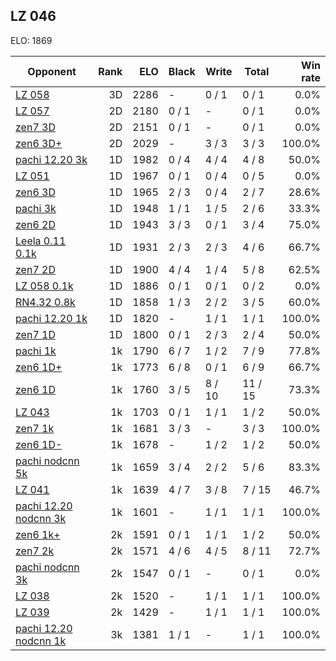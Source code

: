 ## LZ 046 ##

ELO: 1869

Opponent | Rank | ELO | Black | Write | Total | Win rate
---------|-----:|----:|-------|-------|-------|-------:
[LZ 058](LZ%20058.md) | 3D | 2286 | - | 0 / 1 | 0 / 1 | 0.0%
[LZ 057](LZ%20057.md) | 2D | 2180 | 0 / 1 | - | 0 / 1 | 0.0%
[zen7 3D](zen7%203D.md) | 2D | 2151 | 0 / 1 | - | 0 / 1 | 0.0%
[zen6 3D+](zen6%203D+.md) | 2D | 2029 | - | 3 / 3 | 3 / 3 | 100.0%
[pachi 12.20 3k](pachi%2012.20%203k.md) | 1D | 1982 | 0 / 4 | 4 / 4 | 4 / 8 | 50.0%
[LZ 051](LZ%20051.md) | 1D | 1967 | 0 / 1 | 0 / 4 | 0 / 5 | 0.0%
[zen6 3D](zen6%203D.md) | 1D | 1965 | 2 / 3 | 0 / 4 | 2 / 7 | 28.6%
[pachi 3k](pachi%203k.md) | 1D | 1948 | 1 / 1 | 1 / 5 | 2 / 6 | 33.3%
[zen6 2D](zen6%202D.md) | 1D | 1943 | 3 / 3 | 0 / 1 | 3 / 4 | 75.0%
[Leela 0.11 0.1k](Leela%200.11%200.1k.md) | 1D | 1931 | 2 / 3 | 2 / 3 | 4 / 6 | 66.7%
[zen7 2D](zen7%202D.md) | 1D | 1900 | 4 / 4 | 1 / 4 | 5 / 8 | 62.5%
[LZ 058 0.1k](LZ%20058%200.1k.md) | 1D | 1886 | 0 / 1 | 0 / 1 | 0 / 2 | 0.0%
[RN4.32 0.8k](RN4.32%200.8k.md) | 1D | 1858 | 1 / 3 | 2 / 2 | 3 / 5 | 60.0%
[pachi 12.20 1k](pachi%2012.20%201k.md) | 1D | 1820 | - | 1 / 1 | 1 / 1 | 100.0%
[zen7 1D](zen7%201D.md) | 1D | 1800 | 0 / 1 | 2 / 3 | 2 / 4 | 50.0%
[pachi 1k](pachi%201k.md) | 1k | 1790 | 6 / 7 | 1 / 2 | 7 / 9 | 77.8%
[zen6 1D+](zen6%201D+.md) | 1k | 1773 | 6 / 8 | 0 / 1 | 6 / 9 | 66.7%
[zen6 1D](zen6%201D.md) | 1k | 1760 | 3 / 5 | 8 / 10 | 11 / 15 | 73.3%
[LZ 043](LZ%20043.md) | 1k | 1703 | 0 / 1 | 1 / 1 | 1 / 2 | 50.0%
[zen7 1k](zen7%201k.md) | 1k | 1681 | 3 / 3 | - | 3 / 3 | 100.0%
[zen6 1D-](zen6%201D-.md) | 1k | 1678 | - | 1 / 2 | 1 / 2 | 50.0%
[pachi nodcnn 5k](pachi%20nodcnn%205k.md) | 1k | 1659 | 3 / 4 | 2 / 2 | 5 / 6 | 83.3%
[LZ 041](LZ%20041.md) | 1k | 1639 | 4 / 7 | 3 / 8 | 7 / 15 | 46.7%
[pachi 12.20 nodcnn 3k](pachi%2012.20%20nodcnn%203k.md) | 1k | 1601 | - | 1 / 1 | 1 / 1 | 100.0%
[zen6 1k+](zen6%201k+.md) | 2k | 1591 | 0 / 1 | 1 / 1 | 1 / 2 | 50.0%
[zen7 2k](zen7%202k.md) | 2k | 1571 | 4 / 6 | 4 / 5 | 8 / 11 | 72.7%
[pachi nodcnn 3k](pachi%20nodcnn%203k.md) | 2k | 1547 | 0 / 1 | - | 0 / 1 | 0.0%
[LZ 038](LZ%20038.md) | 2k | 1520 | - | 1 / 1 | 1 / 1 | 100.0%
[LZ 039](LZ%20039.md) | 2k | 1429 | - | 1 / 1 | 1 / 1 | 100.0%
[pachi 12.20 nodcnn 1k](pachi%2012.20%20nodcnn%201k.md) | 3k | 1381 | 1 / 1 | - | 1 / 1 | 100.0%
